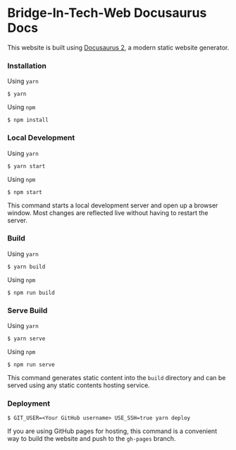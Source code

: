 # Bridge-In-Tech-Web Docusaurus Docs

This website is built using [Docusaurus 2](https://v2.docusaurus.io/), a modern static website generator.

### Installation

Using `yarn`

```
$ yarn
```

Using `npm`

```
$ npm install
```

### Local Development

Using `yarn`

```
$ yarn start
```

Using `npm`

```
$ npm start
```

This command starts a local development server and open up a browser window. Most changes are reflected live without having to restart the server.

### Build

Using `yarn`

```
$ yarn build
```

Using `npm`

```
$ npm run build
```

### Serve Build

Using `yarn`

```
$ yarn serve
```

Using `npm`

```
$ npm run serve
```

This command generates static content into the `build` directory and can be served using any static contents hosting service.

### Deployment

```
$ GIT_USER=<Your GitHub username> USE_SSH=true yarn deploy
```

If you are using GitHub pages for hosting, this command is a convenient way to build the website and push to the `gh-pages` branch.
